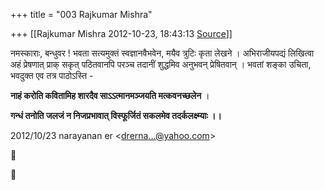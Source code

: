 +++
title = "003 Rajkumar Mishra"

+++
[[Rajkumar Mishra	2012-10-23, 18:43:13 [Source](https://groups.google.com/g/bvparishat/c/qkUJsK8Fe1g)]]



नमस्काराः, बन्धुवर ! भवता सत्यमुक्तं स्वज्ञानवैभवेन, मयैव त्रुटिः कृता लेखने । अभिराजीयपद्यं लिखित्वा अहं प्रेषणात् प्राक् सकृत् पठितवानपि परञ्च तदानीं शुद्धमिव अनुभवन् प्रेषितवान् । भवतां शङ्का उचिता, भवदुक्त एव तत्र पाठोऽस्ति -  

**नाहं करोति कवितामिह शारदैव साऽऽत्मानमञ्जयति मत्कवनच्छलेन** ।  

**गन्धं तनोति जलजं न निजप्रभावात् विस्फूर्जितं सकलमेव तदर्कलक्ष्म्याः ।।**  
  

2012/10/23 narayanan er \<[drerna...@yahoo.com]()\>





